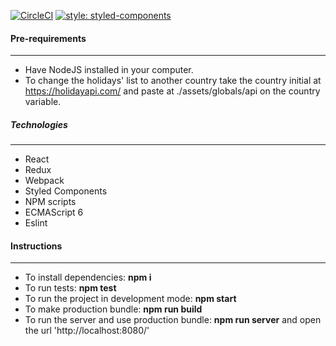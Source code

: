 [![CircleCI](https://circleci.com/gh/alexfqc/react-calendar.svg?style=shield)](https://circleci.com/gh/alexfqc/react-calendar) [![style: styled-components](https://img.shields.io/badge/style-%F0%9F%92%85%20styled--components-orange.svg?colorB=daa357&colorA=db748e)](https://github.com/styled-components/styled-components)

#### Pre-requirements
---
- Have NodeJS installed in your computer.
- To change the holidays' list to another country take the country initial at https://holidayapi.com/ and paste at ./assets/globals/api on the country variable.

##### Technologies
---
- React
- Redux
- Webpack
- Styled Components
- NPM scripts
- ECMAScript 6
- Eslint

#### Instructions
---
- To install dependencies: **npm i**
- To run tests: **npm test**
- To run the project in development mode: **npm start**
- To make production bundle: **npm run build**
- To run the server and use production bundle: **npm run server** and open the url 'http://localhost:8080/'
